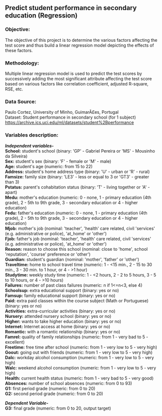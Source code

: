 ## Predict student performance in secondary education (Regression)

### Objective:
The objective of this project is to determine the various factors affecting the test 
score and thus build a linear regression model depicting the effects of these factors.

### Methodology:
Multiple linear regression model is used to predict the test scores by successively 
adding the most significant attribute affecting the test score based on various factors like 
correlation coefficient, adjusted R-square, RSE, etc.

### Data Source: 
Paulo Cortez, University of Minho, GuimarÃ£es, Portugal        
Dataset: Student performance in secondary school (for 1 subject)      
https://archive.ics.uci.edu/ml/datasets/student%2Bperformance

### Variables description:
**_Independent variables-_**                  
**School:** student's school (binary: 'GP' - Gabriel Pereira or 'MS' - Mousinho da Silveira)     
**Sex:** student's sex (binary: 'F' - female or 'M' - male)            
**Age:** student's age (numeric: from 15 to 22)                  
**Address:** student's home address type (binary: 'U' - urban or 'R' - rural)                
**Famsize:** family size (binary: 'LE3' - less or equal to 3 or 'GT3' - greater than 3)                  
**Pstatus:** parent's cohabitation status (binary: 'T' - living together or 'A' - apart)             
**Medu:** mother's education (numeric: 0 - none, 1 - primary education (4th grade), 2 - 5th to 9th grade, 3 - secondary education or 4 - higher education)             
**Fedu:** father's education (numeric: 0 - none, 1 - primary education (4th grade), 2 - 5th to 9th grade, 3 - secondary education or 4 - higher education)          
**Mjob:** mother's job (nominal: 'teacher', 'health' care related, civil 'services' (e.g. administrative or police), 'at_home' or 'other')            
**Fjob:** father's job (nominal: 'teacher', 'health' care related, civil 'services' (e.g. administrative or police), 'at_home' or 'other')                      
**Reason:** reason to choose this school (nominal: close to 'home', school 'reputation', 'course' preference or 'other')                    
**Guardian:** student's guardian (nominal: 'mother', 'father' or 'other')                               
**Traveltime:** home to school travel time (numeric: 1 - <15 min., 2 - 15 to 30 min., 3 - 30 min. to 1 hour, or 4 - >1 hour)                              
**Studytime:** weekly study time (numeric: 1 - <2 hours, 2 - 2 to 5 hours, 3 - 5 to 10 hours, or 4 - >10 hours)                           
**Failures:** number of past class failures (numeric: n if 1<=n<3, else 4)                            
**Schoolsup:** extra educational support (binary: yes or no)                      
**Famsup:** family educational support (binary: yes or no)                                
**Paid:** extra paid classes within the course subject (Math or Portuguese) (binary: yes or no)                           
**Activities:** extra-curricular activities (binary: yes or no)                           
**Nursery:** attended nursery school (binary: yes or no)                          
**Higher:** wants to take higher education (binary: yes or no)                  
**Internet:** Internet access at home (binary: yes or no)                                   
**Romantic:** with a romantic relationship (binary: yes or no)                          
**Famrel:** quality of family relationships (numeric: from 1 - very bad to 5 - excellent)                       
**Freetime:** free time after school (numeric: from 1 - very low to 5 - very high)                          
**Goout:** going out with friends (numeric: from 1 - very low to 5 - very high)                     
**Dalc:** workday alcohol consumption (numeric: from 1 - very low to 5 - very high)                           
**Walc:** weekend alcohol consumption (numeric: from 1 - very low to 5 - very high)                           
**Health:** current health status (numeric: from 1 - very bad to 5 - very good)                       
**Absences:** number of school absences (numeric: from 0 to 93)                         
**G1:** first period grade (numeric: from 0 to 20)                        
**G2:** second period grade (numeric: from 0 to 20)  

**_Dependent Variable-_**                      
**G3:** final grade (numeric: from 0 to 20, output target)                          
